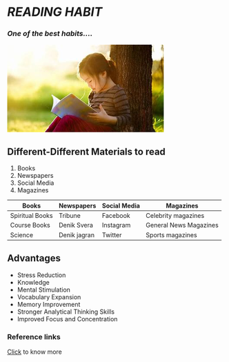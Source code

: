 <!-- Comments start 
# for Heading
## for Sub heading
### for Sub to Sub heading
***For bold and italic***
![Display Picture](picture name)
*for italic*
**for bold**
__for bold__
- for bullets
Comment end-->


# ***READING HABIT*** 

### *One of the best habits....*

![Display Picture](Photos/reading.jpeg)

## Different-Different Materials to read

1. Books
2. Newspapers
3. Social Media 
4. Magazines

|**Books** | **Newspapers** | **Social Media** | __Magazines__ |
|-------|------------|--------------|----------|
|Spiritual Books | Tribune | Facebook |  Celebrity magazines |
|Course Books | Denik Svera | Instagram | General News Magazines |
| Science | Denik jagran | Twitter | Sports magazines | 

## Advantages 

- Stress Reduction
- Knowledge
- Mental Stimulation
- Vocabulary Expansion
- Memory Improvement
- Stronger Analytical Thinking Skills
- Improved Focus and Concentration

### Reference links
[Click](https://www.skillsyouneed.com/rhubarb/develop-reading-habit.html) to know more
